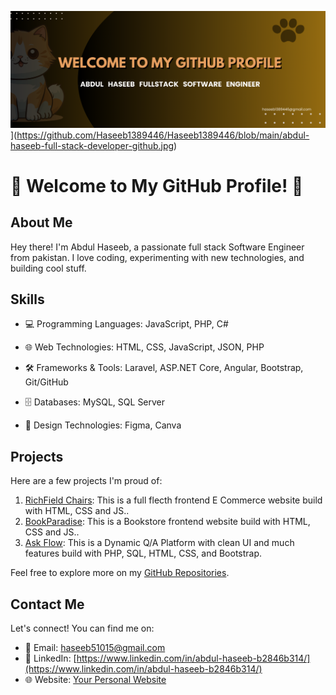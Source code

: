 [![GitHub Banner](https://github.com/Haseeb1389446/Haseeb1389446/blob/main/github%20banner.png)](https://github.com/Haseeb1389446/Haseeb1389446/blob/main/github%20banner.png)](https://github.com/Haseeb1389446/Haseeb1389446/blob/main/abdul-haseeb-full-stack-developer-github.jpg)

# 🚀 Welcome to My GitHub Profile! 🚀

## About Me

Hey there! I'm Abdul Haseeb, a passionate full stack Software Engineer from pakistan. I love coding, experimenting with new technologies, and building cool stuff.

## Skills

- 💻 Programming Languages: JavaScript, PHP, C#

- 🌐 Web Technologies: HTML, CSS, JavaScript, JSON, PHP

- 🛠️ Frameworks & Tools: Laravel, ASP.NET Core, Angular, Bootstrap, Git/GitHub

- 🗄️ Databases: MySQL, SQL Server

- 🎨 Design Technologies: Figma, Canva

## Projects

Here are a few projects I'm proud of:

1. [RichField Chairs](https://github.com/Haseeb1389446/RichField-Chairs): This is a full flecth frontend E Commerce website build with HTML, CSS and JS..
2. [BookParadise](https://github.com/Haseeb1389446/BookParadise): This is a Bookstore frontend website build with HTML, CSS and JS..
3. [Ask Flow](https://github.com/Haseeb1389446/Ask-Flow-Platform): This is a Dynamic Q/A Platform with clean UI and
much features build with PHP, SQL, HTML, CSS, and Bootstrap.

Feel free to explore more on my [GitHub Repositories]([link-to-github](https://github.com/haseeb51015?tab=repositories)).

## Contact Me

Let's connect! You can find me on:

- 📧 Email: [haseeb51015@gmail.com](haseeb51015@gmail.com)
- 💼 LinkedIn: [https://www.linkedin.com/in/abdul-haseeb-b2846b314/](https://www.linkedin.com/in/abdul-haseeb-b2846b314/)
- 🌐 Website: [Your Personal Website](link-to-website)
